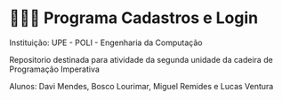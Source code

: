 # 👩🏻‍💻 Programa Cadastros e Login
<p>Instituição: UPE - POLI - Engenharia da Computação</p>
<p>Repositorio destinada para atividade da segunda unidade da cadeira de Programação Imperativa</p>
<p>Alunos: Davi Mendes, Bosco Lourimar, Miguel Remides e Lucas Ventura</p>

